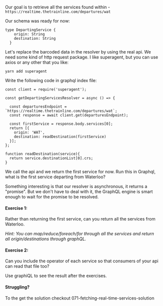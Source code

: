 Our goal is to retrieve all the services found within - `https://realtime.thetrainline.com/departures/wat`

Our schema was ready for now:

```
type DepartingService {
    origin: String
    destination: String
  }
```

Let's replace the barcoded data in the resolver by using the real api.
We need some kind of http request package. I like superagent, but you can use axios or any other that you like:

```
yarn add superagent
```

Write the following code in graphql index file:

```
const client = require('superagent');

const getDepartingServicesResolver = async () => {
  
  const departuresEndpoint = `https://realtime.thetrainline.com/departures/wat`;
  const response = await client.get(departuresEndpoint);
  
  const firstService = response.body.services[0];
  return [{
    origin: 'WAT',
    destination: readDestination(firstService)
  }];
};

function readDestination(service){
  return service.destinationList[0].crs;
}
```

We call the api and we return the first service for now. Run this in Graphql, what is the first service departing from Waterloo?

Something interesting is that our resolver is asynchronous, it returns a "promise". But we don't have to deal with it, the GraphQL engine is smart enough to wait for the promise to be resolved.

#### Exercise 1:
Rather than returning the first service, can you return all the services from Waterloo.

_Hint: You can map/reduce/foreach/for through all the services and return all origin/destinations through graphQL._

#### Exercise 2:
Can you include the operator of each service so that consumers of your api can read that file too?

Use graphiQL to see the result after the exercises.

#### Struggling?

To the get the solution checkout 071-fetching-real-time-services-solution